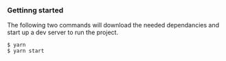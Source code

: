 ### Gettinng started

The following two commands will download the needed dependancies and start up a dev server to run the project.

```
$ yarn
$ yarn start
```
